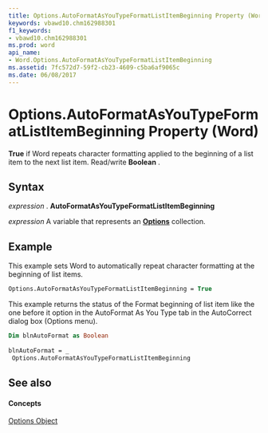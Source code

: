 ```yaml
---
title: Options.AutoFormatAsYouTypeFormatListItemBeginning Property (Word)
keywords: vbawd10.chm162988301
f1_keywords:
- vbawd10.chm162988301
ms.prod: word
api_name:
- Word.Options.AutoFormatAsYouTypeFormatListItemBeginning
ms.assetid: 7fc572d7-59f2-cb23-4609-c5ba6af9065c
ms.date: 06/08/2017
---
```



# Options.AutoFormatAsYouTypeFormatListItemBeginning Property (Word)

 **True** if Word repeats character formatting applied to the beginning of a list item to the next list item. Read/write **Boolean** .


## Syntax

 _expression_ . **AutoFormatAsYouTypeFormatListItemBeginning**

 _expression_ A variable that represents an **[Options](options-object-word.md)** collection.


## Example

This example sets Word to automatically repeat character formatting at the beginning of list items.


```vb
Options.AutoFormatAsYouTypeFormatListItemBeginning = True
```

This example returns the status of the Format beginning of list item like the one before it option in the AutoFormat As You Type tab in the AutoCorrect dialog box (Options menu).




```vb
Dim blnAutoFormat as Boolean 
 
blnAutoFormat = _ 
 Options.AutoFormatAsYouTypeFormatListItemBeginning
```


## See also


#### Concepts


[Options Object](options-object-word.md)

